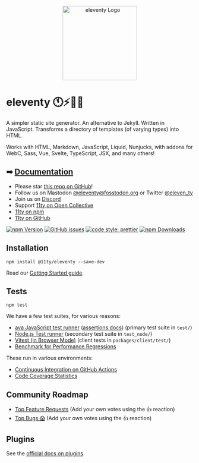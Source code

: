 <p align="center"><img src="https://www.11ty.dev/img/logo-github.svg" width="200" height="200" alt="eleventy Logo"></p>

# eleventy 🕚⚡️🎈🐀

A simpler static site generator. An alternative to Jekyll. Written in JavaScript. Transforms a directory of templates (of varying types) into HTML.

Works with HTML, Markdown, JavaScript, Liquid, Nunjucks, with addons for WebC, Sass, Vue, Svelte, TypeScript, JSX, and many others!

## ➡ [Documentation](https://www.11ty.dev/docs/)

- Please star [this repo on GitHub](https://github.com/11ty/eleventy/)!
- Follow us on Mastodon [@eleventy@fosstodon.org](https://fosstodon.org/@eleventy) or Twitter [@eleven_ty](https://twitter.com/eleven_ty)
- Join us on [Discord](https://www.11ty.dev/blog/discord/)
- Support [11ty on Open Collective](https://opencollective.com/11ty)
- [11ty on npm](https://www.npmjs.com/org/11ty)
- [11ty on GitHub](https://github.com/11ty)

[![npm Version](https://img.shields.io/npm/v/@11ty/eleventy.svg?style=for-the-badge)](https://www.npmjs.com/package/@11ty/eleventy) [![GitHub issues](https://img.shields.io/github/issues/11ty/eleventy.svg?style=for-the-badge)](https://github.com/11ty/eleventy/issues) [![code style: prettier](https://img.shields.io/badge/code_style-prettier-ff69b4.svg?style=for-the-badge)](https://github.com/prettier/prettier) [![npm Downloads](https://img.shields.io/npm/dt/@11ty/eleventy.svg?style=for-the-badge)](https://www.npmjs.com/package/@11ty/eleventy)

## Installation

```
npm install @11ty/eleventy --save-dev
```

Read our [Getting Started guide](https://www.11ty.dev/docs/getting-started/).

## Tests

```
npm test
```

We have a few test suites, for various reasons:

- [ava JavaScript test runner](https://github.com/avajs/ava) ([assertions docs](https://github.com/avajs/ava/blob/main/docs/03-assertions.md)) (primary test suite in `test/`)
- [Node.js Test runner](https://nodejs.org/api/test.html) (secondary test suite in `test_node/`)
- [Vitest (in Browser Mode)](https://vitest.dev/guide/browser/) (client tests in `packages/client/test/`)
- [Benchmark for Performance Regressions](https://github.com/11ty/eleventy-benchmark)

These run in various environments:

- [Continuous Integration on GitHub Actions](https://github.com/11ty/eleventy/actions/workflows/ci.yml)
- [Code Coverage Statistics](https://github.com/11ty/eleventy/blob/master/docs/coverage.md)

## Community Roadmap

- [Top Feature Requests](https://github.com/11ty/eleventy/issues?q=label%3Aneeds-votes+sort%3Areactions-%2B1-desc+label%3Aenhancement) (Add your own votes using the 👍 reaction)
- [Top Bugs 😱](https://github.com/11ty/eleventy/issues?q=is%3Aissue+is%3Aopen+label%3Abug+sort%3Areactions) (Add your own votes using the 👍 reaction)

## Plugins

See the [official docs on plugins](https://www.11ty.dev/docs/plugins/).
